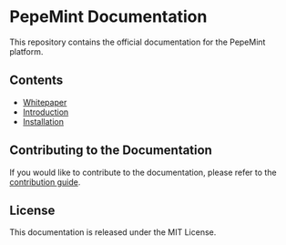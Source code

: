 # PepeMint Documentation

This repository contains the official documentation for the PepeMint platform.

## Contents
- [Whitepaper](pepemint_whitepaper.md)
- [Introduction](Introduction.md)
- [Installation](Installation.md)

## Contributing to the Documentation

If you would like to contribute to the documentation, please refer to the [contribution guide](CONTRIBUTING.md).

## License

This documentation is released under the MIT License.
